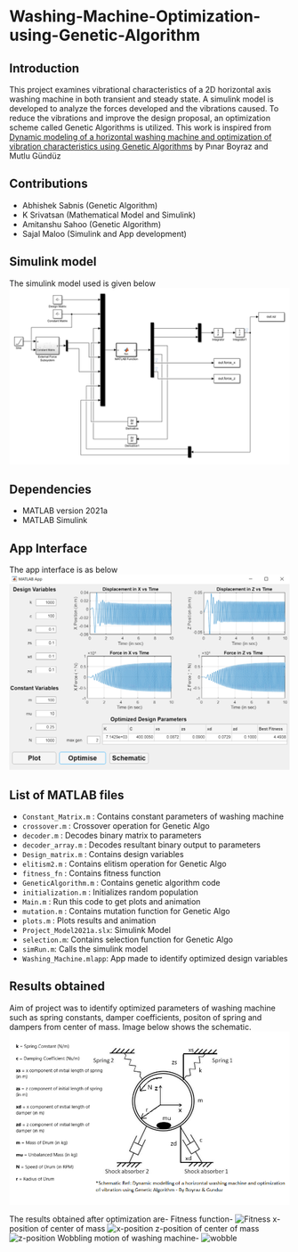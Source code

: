 # Washing-Machine-Optimization-using-Genetic-Algorithm

## Introduction
This project examines vibrational characteristics of a 2D horizontal axis washing machine in both transient and steady state. A simulink model is developed to analyze the forces developed and the vibrations caused. To reduce the vibrations and improve the design proposal, an optimization scheme called Genetic Algorithms is utilized. 
This work is inspired from [Dynamic modeling of a horizontal washing machine and optimization of vibration characteristics using Genetic Algorithms](https://www.sciencedirect.com/science/article/abs/pii/S0957415813000974) by Pınar Boyraz and Mutlu Gündüz

## Contributions
* Abhishek Sabnis (Genetic Algorithm)
* K Srivatsan (Mathematical Model and Simulink)
* Amitanshu Sahoo (Genetic Algorithm)
* Sajal Maloo (Simulink and App development)

## Simulink model
The simulink model used is given below
![Model](images/Project_Model.png)

## Dependencies
* MATLAB version 2021a
* MATLAB Simulink

## App Interface
The app interface is as below
![App](images/App_Image.png)

## List of MATLAB files
* `Constant_Matrix.m` : Contains constant parameters of washing machine
* `crossover.m` : Crossover operation for Genetic Algo
* `decoder.m` : Decodes binary matrix to parameters
* `decoder_array.m` : Decodes resultant binary output to parameters
* `Design_matrix.m` : Contains design variables 
* `elitism2.m` : Contains elitism operation for Genetic Algo
* `fitness_fn` : Contains fitness function
* `GeneticAlgorithm.m` : Contains genetic algorithm code 
* `initialization.m` : Initializes random population
* `Main.m` : Run this code to get plots and animation
* `mutation.m` : Contains mutation function for Genetic Algo
* `plots.m` : Plots results and animation
* `Project_Model2021a.slx`: Simulink Model
* `selection.m`: Contains selection function for Genetic Algo
* `simRun.m`: Calls the simulink model
* `Washing_Machine.mlapp`: App made to identify optimized design variables

## Results obtained
Aim of project was to identify optimized parameters of washing machine such as spring constants, damper coefficients, positon of spring and dampers from center of mass. Image below shows the schematic. 
![Schematic](Schematic2.png)

The results obtained after optimization are-
Fitness function-
![Fitness](images/generation-3.png)
x-position of center of mass
![x-position](images/x.png)
z-position of center of mass
![z-position](images/z.png)
Wobbling motion of washing machine-
![wobble](images/wobbling.png)
